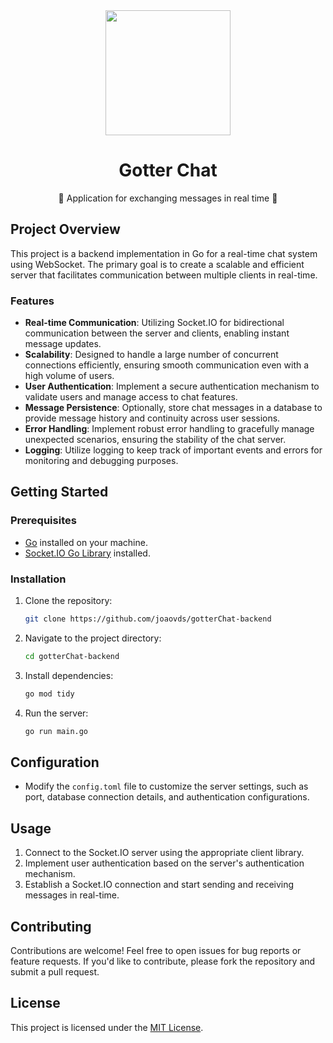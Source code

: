 <div align="center">
  <img src="https://github.com/hmartiins/chat/assets/51277667/fca09cd1-d66a-4843-a6f4-cbbc1bfd738f" width="200" />

  <h1>Gotter Chat</h1>
  <p>💬 Application for exchanging messages in real time 📱</p>
</div>

## Project Overview

This project is a backend implementation in Go for a real-time chat system using WebSocket. The primary goal is to create a scalable and efficient server that facilitates communication between multiple clients in real-time.

### Features

- **Real-time Communication**: Utilizing Socket.IO for bidirectional communication between the server and clients, enabling instant message updates.
- **Scalability**: Designed to handle a large number of concurrent connections efficiently, ensuring smooth communication even with a high volume of users.
- **User Authentication**: Implement a secure authentication mechanism to validate users and manage access to chat features.
- **Message Persistence**: Optionally, store chat messages in a database to provide message history and continuity across user sessions.
- **Error Handling**: Implement robust error handling to gracefully manage unexpected scenarios, ensuring the stability of the chat server.
- **Logging**: Utilize logging to keep track of important events and errors for monitoring and debugging purposes.

## Getting Started

### Prerequisites

- [Go](https://golang.org/) installed on your machine.
- [Socket.IO Go Library](https://github.com/googollee/go-socket.io) installed.

### Installation

1. Clone the repository:

    ```bash
    git clone https://github.com/joaovds/gotterChat-backend
    ```

2. Navigate to the project directory:

    ```bash
    cd gotterChat-backend
    ```

3. Install dependencies:

    ```bash
    go mod tidy
    ```

4. Run the server:

    ```bash
    go run main.go
    ```

## Configuration

- Modify the `config.toml` file to customize the server settings, such as port, database connection details, and authentication configurations.

## Usage

1. Connect to the Socket.IO server using the appropriate client library.
2. Implement user authentication based on the server's authentication mechanism.
3. Establish a Socket.IO connection and start sending and receiving messages in real-time.

## Contributing

Contributions are welcome! Feel free to open issues for bug reports or feature requests. If you'd like to contribute, please fork the repository and submit a pull request.

## License

This project is licensed under the [MIT License](LICENSE).
